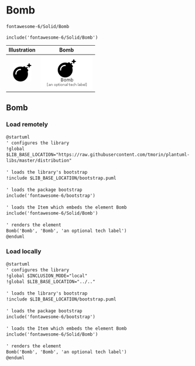 # Bomb


```text
fontawesome-6/Solid/Bomb
```

```text
include('fontawesome-6/Solid/Bomb')
```



| Illustration | Bomb |
| :---: | :---: |
| ![illustration for Illustration](../../fontawesome-6/Solid/Bomb.png) | ![illustration for Bomb](../../fontawesome-6/Solid/Bomb.Local.png) |




## Bomb

### Load remotely
```plantuml
@startuml
' configures the library
!global $LIB_BASE_LOCATION="https://raw.githubusercontent.com/tmorin/plantuml-libs/master/distribution"

' loads the library's bootstrap
!include $LIB_BASE_LOCATION/bootstrap.puml

' loads the package bootstrap
include('fontawesome-6/bootstrap')

' loads the Item which embeds the element Bomb
include('fontawesome-6/Solid/Bomb')

' renders the element
Bomb('Bomb', 'Bomb', 'an optional tech label')
@enduml
```

### Load locally
```plantuml
@startuml
' configures the library
!global $INCLUSION_MODE="local"
!global $LIB_BASE_LOCATION="../.."

' loads the library's bootstrap
!include $LIB_BASE_LOCATION/bootstrap.puml

' loads the package bootstrap
include('fontawesome-6/bootstrap')

' loads the Item which embeds the element Bomb
include('fontawesome-6/Solid/Bomb')

' renders the element
Bomb('Bomb', 'Bomb', 'an optional tech label')
@enduml
```


